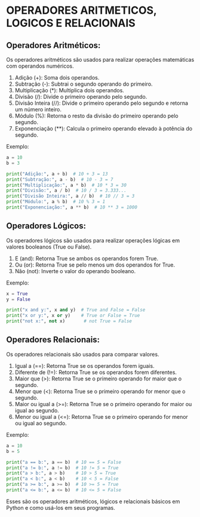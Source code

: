 # OPERADORES ARITMETICOS, LOGICOS E RELACIONAIS
## Operadores Aritméticos:
Os operadores aritméticos são usados para realizar operações matemáticas com operandos numéricos.

1. Adição (+): Soma dois operandos.
2. Subtração (-): Subtrai o segundo operando do primeiro.
3. Multiplicação (*): Multiplica dois operandos.
4. Divisão (/): Divide o primeiro operando pelo segundo.
5. Divisão Inteira (//): Divide o primeiro operando pelo segundo e retorna um número inteiro.
6. Módulo (%): Retorna o resto da divisão do primeiro operando pelo segundo.
7. Exponenciação (**): Calcula o primeiro operando elevado à potência do segundo.

Exemplo:
```python
a = 10
b = 3

print("Adição:", a + b)  # 10 + 3 = 13
print("Subtração:", a - b)  # 10 - 3 = 7
print("Multiplicação:", a * b)  # 10 * 3 = 30
print("Divisão:", a / b)  # 10 / 3 = 3.333...
print("Divisão Inteira:", a // b)  # 10 // 3 = 3
print("Módulo:", a % b)  # 10 % 3 = 1
print("Exponenciação:", a ** b)  # 10 ** 3 = 1000
```

## Operadores Lógicos:
Os operadores lógicos são usados para realizar operações lógicas em valores booleanos (True ou False).

1. E (and): Retorna True se ambos os operandos forem True.
2. Ou (or): Retorna True se pelo menos um dos operandos for True.
3. Não (not): Inverte o valor do operando booleano.

Exemplo:
```python
x = True
y = False

print("x and y:", x and y)  # True and False = False
print("x or y:", x or y)    # True or False = True
print("not x:", not x)       # not True = False
```

## Operadores Relacionais:
Os operadores relacionais são usados para comparar valores.

1. Igual a (==): Retorna True se os operandos forem iguais.
2. Diferente de (!=): Retorna True se os operandos forem diferentes.
3. Maior que (>): Retorna True se o primeiro operando for maior que o segundo.
4. Menor que (<): Retorna True se o primeiro operando for menor que o segundo.
5. Maior ou igual a (>=): Retorna True se o primeiro operando for maior ou igual ao segundo.
6. Menor ou igual a (<=): Retorna True se o primeiro operando for menor ou igual ao segundo.

Exemplo:
```python
a = 10
b = 5

print("a == b:", a == b)  # 10 == 5 = False
print("a != b:", a != b)  # 10 != 5 = True
print("a > b:", a > b)    # 10 > 5 = True
print("a < b:", a < b)    # 10 < 5 = False
print("a >= b:", a >= b)  # 10 >= 5 = True
print("a <= b:", a <= b)  # 10 <= 5 = False
```

Esses são os operadores aritméticos, lógicos e relacionais básicos em Python e como usá-los em seus programas.